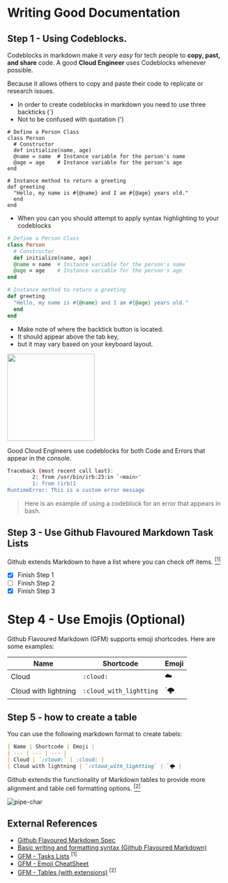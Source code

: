 # Writing Good Documentation

## Step 1 - Using Codeblocks. 

Codeblocks in markdown make it *very easy* for tech people to **copy, past, and share** code. 
A good __Cloud Engineer__ uses Codeblocks whenever possible. 

Because it allows others to copy and paste their code to replicate or research issues.


- In order to create codeblocks in markdown you need to use three backticks (`) 
- Not to be confused with quotation (')
  
```
# Define a Person Class
class Person
  # Constructor
  def initialize(name, age)
  @name = name  # Instance variable for the person's name
  @age = age    # Instance variable for the person's age
end

# Instance method to return a greeting
def greeting
  "Hello, my name is #{@name} and I am #{@age} years old."
  end
end
```

- When you can you should attempt to apply syntax highlighting to your codeblocks

```ruby 
# Define a Person Class
class Person
  # Constructor
  def initialize(name, age)
  @name = name  # Instance variable for the person's name
  @age = age    # Instance variable for the person's age
end

# Instance method to return a greeting
def greeting
  "Hello, my name is #{@name} and I am #{@age} years old."
  end
end
```

- Make note of where the backtick button is located. 
- It should appear above the tab key,
- but it may vary based on your keyboard layout. 

<img width="200px" src="https://github.com/DanuVong/github-docs-example/assets/91576976/cdfcc688-ade5-4f54-9425-d46cb200cab7"/>

Good Cloud Engineers use codeblocks for both Code and Errors that appear in the console.

 

```bash
Traceback (most recent call last):
        2: from /usr/bin/irb:23:in `<main>'
        1: from (irb)1
RuntimeError: This is a custom error message
```

> Here is an example of using a codeblock for an error that appears in bash.

## Step 3 - Use Github Flavoured Markdown Task Lists

Github extends Markdown to have a list where you can check off items. [<sup>[1]</sup>](#external-references)

- [x] Finish Step 1
- [ ] Finish Step 2
- [x] Finish Step 3

# Step 4 - Use Emojis (Optional)

Github Flavoured Markdown (GFM) supports emoji shortcodes. 
Here are some examples: 

| Name | Shortcode | Emoji |
| --- | --- | --- | 
| Cloud | `:cloud:` | :cloud: | 
| Cloud with lightning | `:cloud_with_lightting` | `🌩️ |

## Step 5 - how to create a table 


You can use the following markdown format to create tabels:

```md
| Name | Shortcode | Emoji |
| --- | --- | --- | 
| Cloud | `:cloud:` | :cloud: | 
| Cloud with lightning | `:cloud_with_lightting` | `🌩️ |
```
Github extends the functionality of Markdown tables to provide more alignment and table cell formatting options. [<sup>[2]</sup>](#external-references) 

![pipe-char](https://github.com/DanuVong/github-docs-example/assets/91576976/072a1168-6797-4709-994e-9e5894b6fdb0)


## External References

- [Github Flavoured Markdown Spec](https://github.com/gfm/) 
- [Basic writing and formatting syntax (Github Flavoured Markdown)](https://docs.github.com/en/get-started/writing-on-github/getting-started-with-writing-and-formatting-on-github/basic-writing-and-formatting-syntax#quoting-text) 
- [GFM - Tasks Lists](https://docs.github.com/en/get-started/writing-on-github/getting-started-with-writing-and-formatting-on-github/basic-writing-and-formatting-syntax#task-lists) <sup>[1]</sup>
- [GFM - Emoji CheatSheet](https://docs.github.com/ikatyang/emoji-cheat-sheet)
- [GFM - Tables (with extensions)](https://docs.github.com/gfm/#tables-extensions-) <sup>[2]</sup>
  
